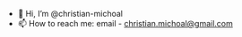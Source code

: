 - 👋 Hi, I’m @christian-michoal
- 📫 How to reach me: email - christian.michoal@gmail.com

<!---
christian-michoal/christian-michoal is a ✨ special ✨ repository because its `README.md` (this file) appears on your GitHub profile.
You can click the Preview link to take a look at your changes.
--->
